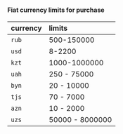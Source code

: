 #### Fiat currency limits for purchase 

| currency | limits                |
| :-------- | :------------------------- |
| `rub` | 500-150000
| `usd` | 8-2200
| `kzt` | 1000-1000000
| `uah` | 250 - 75000
| `byn` | 20 - 10000
| `tjs` | 70 - 7000
| `azn` | 10 - 2000
| `uzs` | 50000 - 8000000
